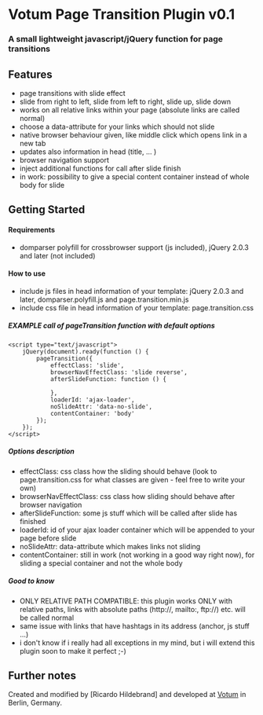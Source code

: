 # Votum Page Transition Plugin v0.1

### A small lightweight javascript/jQuery function for page transitions

## Features
- page transitions with slide effect
- slide from right to left, slide from left to right, slide up, slide down
- works on all relative links within your page (absolute links are called normal)
- choose a data-attribute for your links which should not slide
- native browser behaviour given, like middle click which opens link in a new tab
- updates also information in head (title, ... )
- browser navigation support
- inject additional functions for call after slide finish
- in work: possibility to give a special content container instead of whole body for slide

## Getting Started
#### Requirements
- domparser polyfill for crossbrowser support (js included), jQuery 2.0.3 and later (not included)

#### How to use
- include js files in head information of your template: jQuery 2.0.3 and later, domparser.polyfill.js and page.transition.min.js
- include css file in head information of your template: page.transition.css

##### EXAMPLE call of pageTransition function with default options

    <script type="text/javascript">
        jQuery(document).ready(function () {
            pageTransition({
                effectClass: 'slide',
                browserNavEffectClass: 'slide reverse',
                afterSlideFunction: function () {

                },
                loaderId: 'ajax-loader',
                noSlideAttr: 'data-no-slide',
                contentContainer: 'body'
            });
        });
    </script>

##### Options description

- effectClass: css class how the sliding should behave (look to page.transition.css for what classes are given - feel free to write your own)
- browserNavEffectClass: css class how sliding should behave after browser navigation
- afterSlideFunction: some js stuff which will be called after slide has finished
- loaderId: id of your ajax loader container which will be appended to your page before slide
- noSlideAttr: data-attribute which makes links not sliding
- contentContainer: still in work (not working in a good way right now), for sliding a special container and not the whole body

##### Good to know

- ONLY RELATIVE PATH COMPATIBLE: this plugin works ONLY with relative paths, links with absolute paths (http://, mailto:, ftp://) etc. will be called normal
- same issue with links that have hashtags in its address (anchor, js stuff ...)
- i don't know if i really had all exceptions in my mind, but i will extend this plugin soon to make it perfect ;-)

## Further notes
Created and modified by [Ricardo Hildebrand] and developed at [Votum](http://www.votum.de/) in Berlin, Germany.
